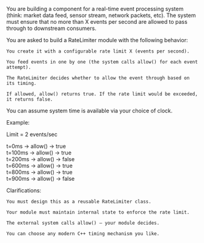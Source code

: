 You are building a component for a real-time event processing system (think: market data feed, sensor stream, network packets, etc).
The system must ensure that no more than X events per second are allowed to pass through to downstream consumers.

You are asked to build a RateLimiter module with the following behavior:

    You create it with a configurable rate limit X (events per second).

    You feed events in one by one (the system calls allow() for each event attempt).

    The RateLimiter decides whether to allow the event through based on its timing.

    If allowed, allow() returns true. If the rate limit would be exceeded, it returns false.

You can assume system time is available via your choice of clock.

Example:

Limit = 2 events/sec

t=0ms → allow() → true  
t=100ms → allow() → true  
t=200ms → allow() → false  
t=600ms → allow() → true  
t=800ms → allow() → true  
t=900ms → allow() → false  

Clarifications:

    You must design this as a reusable RateLimiter class.

    Your module must maintain internal state to enforce the rate limit.

    The external system calls allow() — your module decides.

    You can choose any modern C++ timing mechanism you like.
